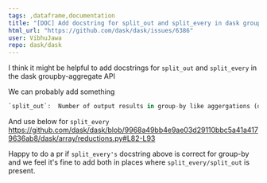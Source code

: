 ```yaml
---
tags: ,dataframe,documentation
title: "[DOC] Add docstring for split_out and split_every in dask groupby-aggregate API"
html_url: "https://github.com/dask/dask/issues/6386"
user: VibhuJawa
repo: dask/dask
---
```


I think it might be helpful to add docstrings for `split_out` and `split_every` in the  dask groupby-aggregate API

We can probably add something 
```python
`split_out`:  Number of output results in group-by like aggergations (defaults to 1)
```
And use below for `split_every`
https://github.com/dask/dask/blob/9968a49bb4e9ae03d29110bbc5a41a4179636ab8/dask/array/reductions.py#L82-L93

Happy to do a pr if `split_every's` docstring above is correct  for group-by and we feel it's fine to add both in places where `split_every/split_out` is present. 